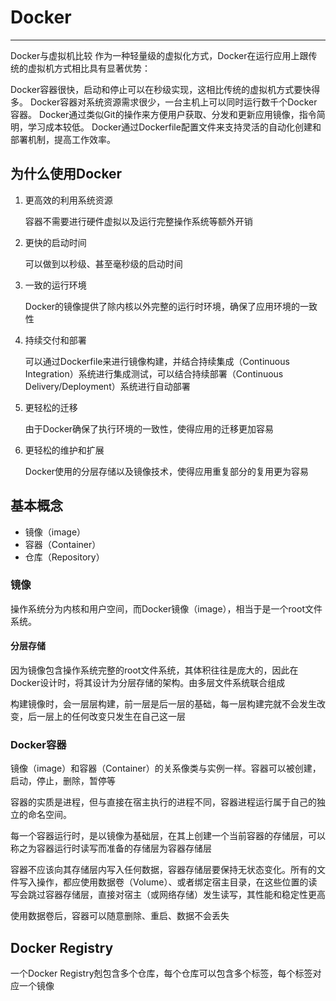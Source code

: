 # Docker
---
Docker与虚拟机比较
作为一种轻量级的虚拟化方式，Docker在运行应用上跟传统的虚拟机方式相比具有显著优势：

Docker容器很快，启动和停止可以在秒级实现，这相比传统的虚拟机方式要快得多。
Docker容器对系统资源需求很少，一台主机上可以同时运行数千个Docker容器。
Docker通过类似Git的操作来方便用户获取、分发和更新应用镜像，指令简明，学习成本较低。
Docker通过Dockerfile配置文件来支持灵活的自动化创建和部署机制，提高工作效率。

## 为什么使用Docker

1. 更高效的利用系统资源

   容器不需要进行硬件虚拟以及运行完整操作系统等额外开销

2. 更快的启动时间

   可以做到以秒级、甚至毫秒级的启动时间

3. 一致的运行环境

   Docker的镜像提供了除内核以外完整的运行时环境，确保了应用环境的一致性

4. 持续交付和部署

   可以通过Dockerfile来进行镜像构建，并结合持续集成（Continuous Integration）系统进行集成测试，可以结合持续部署（Continuous Delivery/Deployment）系统进行自动部署

5. 更轻松的迁移

    由于Docker确保了执行环境的一致性，使得应用的迁移更加容易

6. 更轻松的维护和扩展

   Docker使用的分层存储以及镜像技术，使得应用重复部分的复用更为容易

## 基本概念

- 镜像（image）
- 容器（Container）
- 仓库（Repository）

### 镜像

操作系统分为内核和用户空间，而Docker镜像（image），相当于是一个root文件系统。

#### 分层存储

因为镜像包含操作系统完整的root文件系统，其体积往往是庞大的，因此在Docker设计时，将其设计为分层存储的架构。由多层文件系统联合组成

构建镜像时，会一层层构建，前一层是后一层的基础，每一层构建完就不会发生改变，后一层上的任何改变只发生在自己这一层

### Docker容器

镜像（image）和容器（Container）的关系像类与实例一样。容器可以被创建，启动，停止，删除，暂停等

容器的实质是进程，但与直接在宿主执行的进程不同，容器进程运行属于自己的独立的命名空间。

每一个容器运行时，是以镜像为基础层，在其上创建一个当前容器的存储层，可以称之为容器运行时读写而准备的存储层为容器存储层

容器不应该向其存储层内写入任何数据，容器存储层要保持无状态变化。所有的文件写入操作，都应使用数据卷（Volume）、或者绑定宿主目录，在这些位置的读写会跳过容器存储层，直接对宿主（或网络存储）发生读写，其性能和稳定性更高

使用数据卷后，容器可以随意删除、重启、数据不会丢失

## Docker Registry

一个Docker Registry剋包含多个仓库，每个仓库可以包含多个标签，每个标签对应一个镜像



